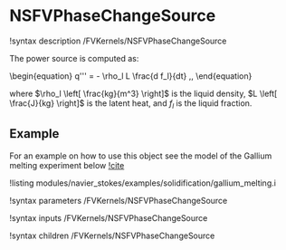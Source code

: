 # NSFVPhaseChangeSource

!syntax description /FVKernels/NSFVPhaseChangeSource

The power source is computed as:

\begin{equation}
q''' = - \rho_l L \frac{d f_l}{dt} \,,
\end{equation}

where $\rho_l \left[ \frac{kg}{m^3} \right]$ is the liquid density, $L \left[ \frac{J}{kg} \right]$ is the latent heat, and $f_l$ is the liquid fraction.

## Example

For an example on how to use this object see the model of the Gallium
melting experiment below [!cite](gau1986melting)

!listing modules/navier_stokes/examples/solidification/gallium_melting.i

!syntax parameters /FVKernels/NSFVPhaseChangeSource

!syntax inputs /FVKernels/NSFVPhaseChangeSource

!syntax children /FVKernels/NSFVPhaseChangeSource
